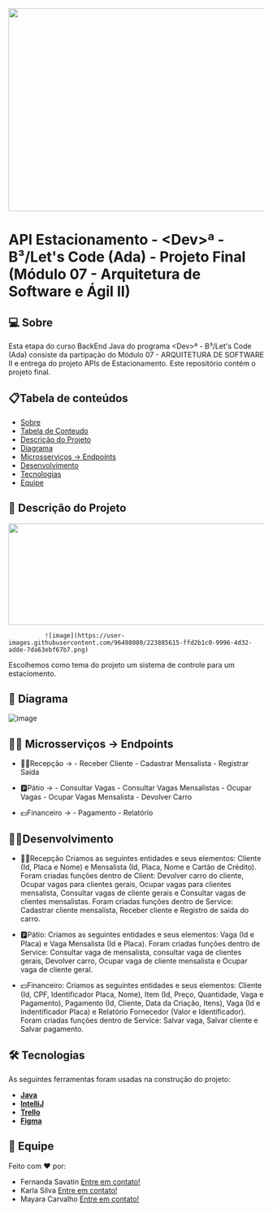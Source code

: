 <p align="center">
  <img width="800" height="400" src="https://img.freepik.com/vetores-gratis/composicao-da-vista-superior-do-estacionamento-com-cenario-ao-ar-livre-com-arvores-verdes-e-asfalto-marcado-com-carros_1284-55560.jpg?w=740&t=st=1678313200~exp=1678313800~hmac=fa8870265ec5e0e4a3af92ce732e65b2ed196f37a67140655d543401a51caaf8">
</p>

# API Estacionamento - \<Dev>ª - B³/Let's Code (Ada) - Projeto Final (Módulo 07 - Arquitetura de Software e Ágil II)
 
## 💻 Sobre
Esta etapa do curso BackEnd Java do programa \<Dev>ª - B³/Let's Code (Ada) consiste da partipação do Módulo 07 - ARQUITETURA DE SOFTWARE II e entrega do projeto APIs de Estacionamento. Este repositório contém o projeto final.


## 📋Tabela de conteúdos
<!--ts-->
   * [Sobre](https://github.com/Karla-Silva/recepcao/blob/master/README.md#-sobre)
   * [Tabela de Conteudo](https://github.com/Karla-Silva/recepcao/blob/master/README.md#tabela-de-conte%C3%BAdos)
   * [Descrição do Projeto](https://github.com/Karla-Silva/recepcao/blob/master/README.md#-descri%C3%A7%C3%A3o-do-projeto)
   * [Diagrama](https://github.com/Karla-Silva/recepcao/blob/master/README.md#-diagrama)
   * [Microsserviços -> Endpoints](https://github.com/Karla-Silva/recepcao/blob/master/README.md#-microsservi%C3%A7os---endpoints)
   * [Desenvolvimento](https://github.com/Karla-Silva/recepcao/blob/master/README.md#desenvolvimento)
   * [Tecnologias](https://github.com/Karla-Silva/recepcao/blob/master/README.md#-tecnologias)
   * [Equipe](https://github.com/Karla-Silva/recepcao/blob/master/README.md#-equipe)
<!--te-->


## 🧾 Descrição do Projeto
  
  <p align="center">
  <img width="1200" height="200" src="https://ada-site-frontend.s3.sa-east-1.amazonaws.com/home/header-logo.svg">
</p>
  
              ![image](https://user-images.githubusercontent.com/96498080/223885615-ffd2b1c0-9996-4d32-adde-7da63ebf67b7.png)
 
 Escolhemos como tema do projeto um sistema de controle para um estaciomento. 

  
## 🔀 Diagrama

![image](https://user-images.githubusercontent.com/96498080/223865181-ed9ad2b9-9063-4ecb-ada2-8ae4643ce66d.png)

## 👩‍🏫 Microsserviços -> Endpoints
  * 👩‍💼Recepção -> 
                    - Receber Cliente
                    - Cadastrar Mensalista
                    - Registrar Saída
                  
  * 🅿️Pátio ->
                    - Consultar Vagas
                    - Consultar Vagas Mensalistas
                    - Ocupar Vagas
                    - Ocupar Vagas Mensalista
                    - Devolver Carro
                  
  * 💵Financeiro ->
                    - Pagamento
                    - Relatório
                   
 
## 👩‍💻Desenvolvimento
   
  * 👩‍💼Recepção
    Criamos as seguintes entidades e seus elementos: Cliente (Id, Placa e Nome) e Mensalista (Id, Placa, Nome e Cartão de Crédito).
    Foram criadas funções dentro de Client: Devolver carro do cliente, Ocupar vagas para clientes gerais, Ocupar vagas para clientes mensalista, Consultar vagas de cliente gerais e Consultar vagas de clientes mensalistas.
    Foram criadas funções dentro de Service: Cadastrar cliente mensalista, Receber cliente e Registro de saída do carro.
    
  * 🅿️Pátio:
    Criamos as seguintes entidades e seus elementos: Vaga (Id e Placa) e Vaga Mensalista (Id e Placa).
    Foram criadas funções dentro de Service: Consultar vaga de mensalista, consultar vaga de clientes gerais, Devolver carro, Ocupar vaga de cliente mensalista e Ocupar vaga de cliente geral.
    
  * 💵Financeiro:
    Criamos as seguintes entidades e seus elementos: Cliente (Id, CPF, Identificador Placa, Nome), Item (Id, Preço, Quantidade, Vaga e Pagamento), Pagamento (Id, Cliente, Data da Criação, Itens), Vaga (Id e Indentificador Placa) e Relatório Fornecedor (Valor e Identificador).
    Foram criadas funções dentro de Service: Salvar vaga, Salvar cliente e Salvar pagamento.
    
    
 
## 🛠 Tecnologias
As seguintes ferramentas foram usadas na construção do projeto:
* **[Java](https://www.java.com/pt-BR/)**
* **[IntelliJ](https://www.jetbrains.com/pt-br/idea/download/#section=windows)**
* **[Trello](https://trello.com/b/Xk50BrK2/projeto-java)**
* **[Figma](https://www.figma.com/)**

## 📝 Equipe
Feito com ❤️ por: <br>
 * Fernanda Savatin [Entre em contato!](https://www.linkedin.com/in/fernanda-savatin/)
 * Karla Silva [Entre em contato!](https://www.linkedin.com/in/karla-de-morais-silva-821296165/)
 * Mayara Carvalho [Entre em contato!](https://www.linkedin.com/in/mayara-carvalho-a68988250/)
